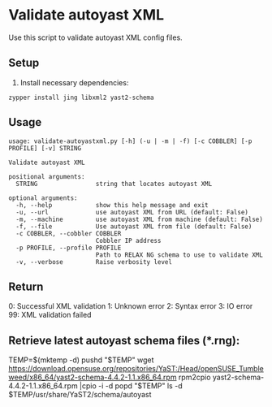 # Validate autoyast XML
Use this script to validate autoyast XML config files.

## Setup
1. Install necessary dependencies:
```
zypper install jing libxml2 yast2-schema
```

## Usage

```
usage: validate-autoyastxml.py [-h] (-u | -m | -f) [-c COBBLER] [-p PROFILE] [-v] STRING

Validate autoyast XML

positional arguments:
  STRING                string that locates autoyast XML

optional arguments:
  -h, --help            show this help message and exit
  -u, --url             use autoyast XML from URL (default: False)
  -m, --machine         use autoyast XML from machine (default: False)
  -f, --file            Use autoyast XML from file (default: False)
  -c COBBLER, --cobbler COBBLER
                        Cobbler IP address
  -p PROFILE, --profile PROFILE
                        Path to RELAX NG schema to use to validate XML
  -v, --verbose         Raise verbosity level
```

## Return
0:  Successful XML validation
1:  Unknown error
2:  Syntax error
3:  IO error
99: XML validation failed

## Retrieve latest autoyast schema files (*.rng):
TEMP=$(mktemp -d)
pushd "$TEMP"
wget https://download.opensuse.org/repositories/YaST:/Head/openSUSE_Tumbleweed/x86_64/yast2-schema-4.4.2-1.1.x86_64.rpm
rpm2cpio yast2-schema-4.4.2-1.1.x86_64.rpm |cpio -i -d
popd "$TEMP"
ls -d $TEMP/usr/share/YaST2/schema/autoyast


